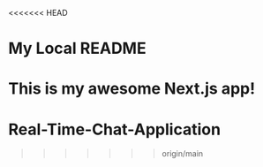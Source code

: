 <<<<<<< HEAD
# My Local README
This is my awesome Next.js app!
=======
# Real-Time-Chat-Application

>>>>>>> origin/main